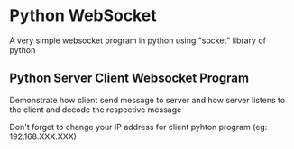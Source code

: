 # Python WebSocket

A very simple websocket program in python using "socket" 
library of python

## Python Server Client Websocket Program
Demonstrate how client send message to server and how server 
listens to the client and decode the respective message

Don't forget to change your IP address for client pyhton program (eg: 192.168.XXX.XXX)
